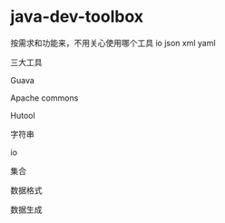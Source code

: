 # java-dev-toolbox
按需求和功能来，不用关心使用哪个工具
io
json
xml
yaml

三大工具

Guava

Apache commons

Hutool


字符串

io

集合

数据格式

数据生成

